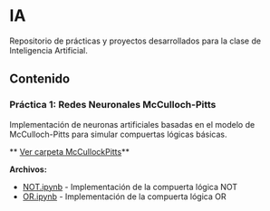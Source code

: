 # IA

Repositorio de prácticas y proyectos desarrollados para la clase de Inteligencia Artificial.

## Contenido

### Práctica 1: Redes Neuronales McCulloch-Pitts

Implementación de neuronas artificiales basadas en el modelo de McCulloch-Pitts para simular compuertas lógicas básicas.

** [Ver carpeta McCullockPitts](./McCullockPitts)**

**Archivos:**
- [NOT.ipynb](./McCullockPitts/McCullockPitts_NOT.ipynb) - Implementación de la compuerta lógica NOT
- [OR.ipynb](./McCullockPitts/McCullockPitts_OR.ipynb) - Implementación de la compuerta lógica OR
